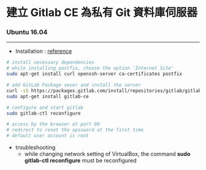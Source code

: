 # 建立 Gitlab CE 為私有 Git 資料庫伺服器

<script type="text/javascript" src="../js/general.js"></script>

### Ubuntu 16.04 
---

* Installation : [reference](https://about.gitlab.com/downloads/)

```bash
# install necessary dependencies
# while installing postfix, choose the option 'Internet Site' 
sudo apt-get install curl openssh-server ca-certificates postfix

# add GitLab Package sever and install the server
curl -sS https://packages.gitlab.com/install/repositories/gitlab/gitlab-ce/script.deb.sh | sudo bash
sudo apt-get install gitlab-ce

# configure and start gitlab
sudo gitlab-ctl reconfigure

# access by the browser at port 80
# redirect to reset the apssword at the first time
# default user account is root
```

* troubleshooting
    * while changing network setting of VirtualBox, the command **sudo gitlab-ctl reconfigure** must be reconfigured






